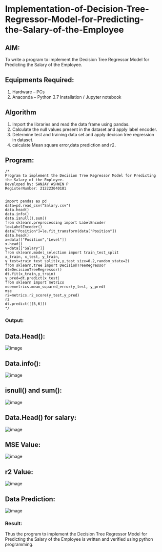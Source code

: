 # Implementation-of-Decision-Tree-Regressor-Model-for-Predicting-the-Salary-of-the-Employee

## AIM:
To write a program to implement the Decision Tree Regressor Model for Predicting the Salary of the Employee.

## Equipments Required:
1. Hardware – PCs
2. Anaconda – Python 3.7 Installation / Jupyter notebook

## Algorithm
1. Import the libraries and read the data frame using pandas.
2. Calculate the null values present in the dataset and apply label encoder.
3. Determine test and training data set and apply decison tree regression in dataset.
4. calculate Mean square error,data prediction and r2.
## Program:
```
/*
Program to implement the Decision Tree Regressor Model for Predicting the Salary of the Employee.
Developed by: SANJAY ASHWIN P
RegisterNumber: 212223040181


import pandas as pd
data=pd.read_csv("Salary.csv")
data.head()
data.info()
data.isnull().sum()
from sklearn.preprocessing import LabelEncoder
le=LabelEncoder()
data["Position"]=le.fit_transform(data["Position"])
data.head()
x=data[["Position","Level"]]
x.head()
y=data[["Salary"]]
from sklearn.model_selection import train_test_split
x_train, x_test, y_train, y_test=train_test_split(x,y,test_size=0.2,random_state=2)
from sklearn.tree import DecisionTreeRegressor
dt=DecisionTreeRegressor()
dt.fit(x_train,y_train)
y_pred=dt.predict(x_test)
from sklearn import metrics
mse=metrics.mean_squared_error(y_test, y_pred)
mse
r2=metrics.r2_score(y_test,y_pred)
r2
dt.predict([[5,6]]) 
*/
```

### Output:
## Data.Head():

![image](https://github.com/sanjayashwinP/Implementation-of-Decision-Tree-Regressor-Model-for-Predicting-the-Salary-of-the-Employee/assets/147473265/6b651715-8a59-4acf-8bf1-536498803852)

## Data.info():

![image](https://github.com/sanjayashwinP/Implementation-of-Decision-Tree-Regressor-Model-for-Predicting-the-Salary-of-the-Employee/assets/147473265/ac2f5c32-90e8-49ba-b74c-315bf877c685)

## isnull() and sum():

![image](https://github.com/sanjayashwinP/Implementation-of-Decision-Tree-Regressor-Model-for-Predicting-the-Salary-of-the-Employee/assets/147473265/4f52b7b8-83a9-4a15-9e1d-0140cad74406)

## Data.Head() for salary:
![image](https://github.com/sanjayashwinP/Implementation-of-Decision-Tree-Regressor-Model-for-Predicting-the-Salary-of-the-Employee/assets/147473265/5012b307-e69a-49ff-8760-56dbe36bb99e)

## MSE Value:
![image](https://github.com/sanjayashwinP/Implementation-of-Decision-Tree-Regressor-Model-for-Predicting-the-Salary-of-the-Employee/assets/147473265/decc64d7-cd6b-4873-8f14-d28c5623bb5b)

## r2 Value:
![image](https://github.com/sanjayashwinP/Implementation-of-Decision-Tree-Regressor-Model-for-Predicting-the-Salary-of-the-Employee/assets/147473265/c2872293-0f51-457e-b034-a8bea9950fee)

## Data Prediction:
![image](https://github.com/sanjayashwinP/Implementation-of-Decision-Tree-Regressor-Model-for-Predicting-the-Salary-of-the-Employee/assets/147473265/838f9211-91a2-4eba-91cb-9470a248c5b2)

### Result:
Thus the program to implement the Decision Tree Regressor Model for Predicting the Salary of the Employee is written and verified using python programming.
